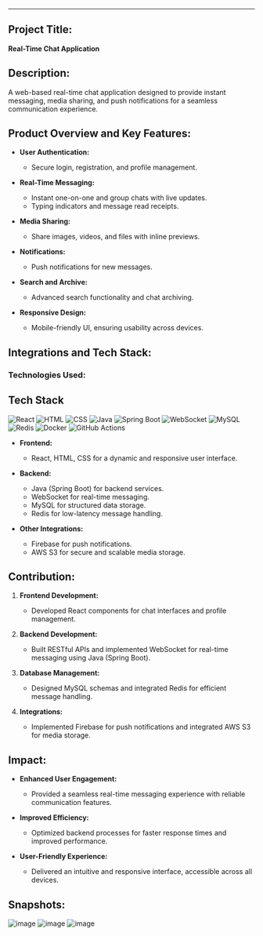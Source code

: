 ---

## Project Title:  
**Real-Time Chat Application**

## Description:  
A web-based real-time chat application designed to provide instant messaging, media sharing, and push notifications for a seamless communication experience.

## Product Overview and Key Features:

- **User Authentication:**  
  - Secure login, registration, and profile management.

- **Real-Time Messaging:**  
  - Instant one-on-one and group chats with live updates.
  - Typing indicators and message read receipts.

- **Media Sharing:**  
  - Share images, videos, and files with inline previews.

- **Notifications:**  
  - Push notifications for new messages.

- **Search and Archive:**  
  - Advanced search functionality and chat archiving.

- **Responsive Design:**  
  - Mobile-friendly UI, ensuring usability across devices.

## Integrations and Tech Stack:

### Technologies Used:

## Tech Stack

![React](https://img.shields.io/badge/React-18.2.0-blueviolet)
![HTML](https://img.shields.io/badge/HTML-5.2-orange)
![CSS](https://img.shields.io/badge/CSS-3.0-blue)
![Java](https://img.shields.io/badge/Java-17.0.2-blue)
![Spring Boot](https://img.shields.io/badge/Spring%20Boot-2.6.6-brightgreen)
![WebSocket](https://img.shields.io/badge/WebSocket-1.0.0-blue)
![MySQL](https://img.shields.io/badge/MySQL-8.0.28-orange)
![Redis](https://img.shields.io/badge/Redis-7.0.5-red)
![Docker](https://img.shields.io/badge/Docker-20.10.12-lightblue)
![GitHub Actions](https://img.shields.io/badge/GitHub%20Actions-CI%2FCD-blue)


- **Frontend:**  
  - React, HTML, CSS for a dynamic and responsive user interface.

- **Backend:**  
  - Java (Spring Boot) for backend services.  
  - WebSocket for real-time messaging.  
  - MySQL for structured data storage.  
  - Redis for low-latency message handling.

- **Other Integrations:**  
  - Firebase for push notifications.  
  - AWS S3 for secure and scalable media storage.

## Contribution:

1. **Frontend Development:**  
   - Developed React components for chat interfaces and profile management.

2. **Backend Development:**  
   - Built RESTful APIs and implemented WebSocket for real-time messaging using Java (Spring Boot).

3. **Database Management:**  
   - Designed MySQL schemas and integrated Redis for efficient message handling.

4. **Integrations:**  
   - Implemented Firebase for push notifications and integrated AWS S3 for media storage.

## Impact:

- **Enhanced User Engagement:**  
  - Provided a seamless real-time messaging experience with reliable communication features.

- **Improved Efficiency:**  
  - Optimized backend processes for faster response times and improved performance.

- **User-Friendly Experience:**  
  - Delivered an intuitive and responsive interface, accessible across all devices.

## Snapshots:

![image](https://github.com/user-attachments/assets/eb422b5f-655b-43e8-a054-f2a4c4705ca5)
![image](https://github.com/user-attachments/assets/d32bf7ab-2f83-4b32-a91a-63961b708743)
![image](https://github.com/user-attachments/assets/09c6598e-b0a5-4c0d-a05d-e6058845fd2d)



